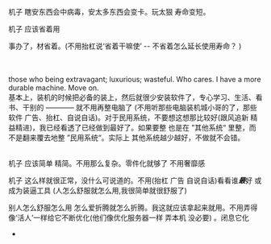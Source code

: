 
机子 瞎安东西会中病毒，安太多东西会变卡。玩太狠 寿命变短。

机子 应该省着用

事办了，材省着。(不用抬杠说‘省着干嘛使’ -- 不省着怎么延长使用寿命？ )

<br><br>
those who being extravagant; luxurious; wasteful. Who cares. I have a more durable machine. Move on. <br>
基本上，装机的时候把必备的装上，然后就很少安装软件了，专心学习、生活、看书、干别的 ———— 就不用再整电脑了 (不用听那些电脑装机城小哥的了，那些软件 广告、抬杠、自说自话)。对于民用系统，不要想这想那比较好(跟风追新 精益精进)，我已经看透了已经做到最好了。如果要整 也是在 ”其他系统“ 里整，而不是翻来覆去地整 ”民用系统“。实际上 其他系统越少越好，不做就不会错。
<br><br>

机子 应该简单 精简。不用那么复杂。零件化就够了 不用奢靡感

机子 这么样就很正常，没什么可说道的。不用(抬杠 广告 自说自话)看看谁***最***好 或成为装逼工具 (人怎么舒服就怎么用,我很简单就很舒服了)

别人怎么舒服怎么用 怎么爱折腾就怎么折腾。我这就应该拿起来就用。不用弄得像‘活人’一样给它不断优化(他们像优化服务器一样 弄本机 没必要) 。闭息它化

-
